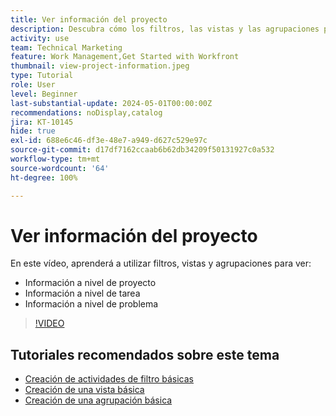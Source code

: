 ```yaml
---
title: Ver información del proyecto
description: Descubra cómo los filtros, las vistas y las agrupaciones pueden hacer que la información del proyecto sea fácilmente visible para ayudarle a administrar los proyectos.
activity: use
team: Technical Marketing
feature: Work Management,Get Started with Workfront
thumbnail: view-project-information.jpeg
type: Tutorial
role: User
level: Beginner
last-substantial-update: 2024-05-01T00:00:00Z
recommendations: noDisplay,catalog
jira: KT-10145
hide: true
exl-id: 688e6c46-df3e-48e7-a949-d627c529e97c
source-git-commit: d17df7162ccaab6b62db34209f50131927c0a532
workflow-type: tm+mt
source-wordcount: '64'
ht-degree: 100%

---
```


# Ver información del proyecto

En este vídeo, aprenderá a utilizar filtros, vistas y agrupaciones para ver:

* Información a nivel de proyecto
* Información a nivel de tarea
* Información a nivel de problema

>[!VIDEO](https://video.tv.adobe.com/v/3428815/?quality=12&learn=on&enablevpops)

## Tutoriales recomendados sobre este tema

* [Creación de actividades de filtro básicas](/help/reporting/basic-reporting/create-a-basic-filter-activity.md)
* [Creación de una vista básica](/help/reporting/basic-reporting/create-a-basic-view.md)
* [Creación de una agrupación básica](/help/reporting/basic-reporting/create-a-basic-grouping.md)
